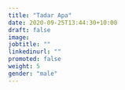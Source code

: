 ```yaml
---
title: "Tadar Apa"
date: 2020-09-25T13:44:30+10:00
draft: false
image: 
jobtitle: ""
linkedinurl: ""
promoted: false
weight: 5
gender: "male"
---
```

